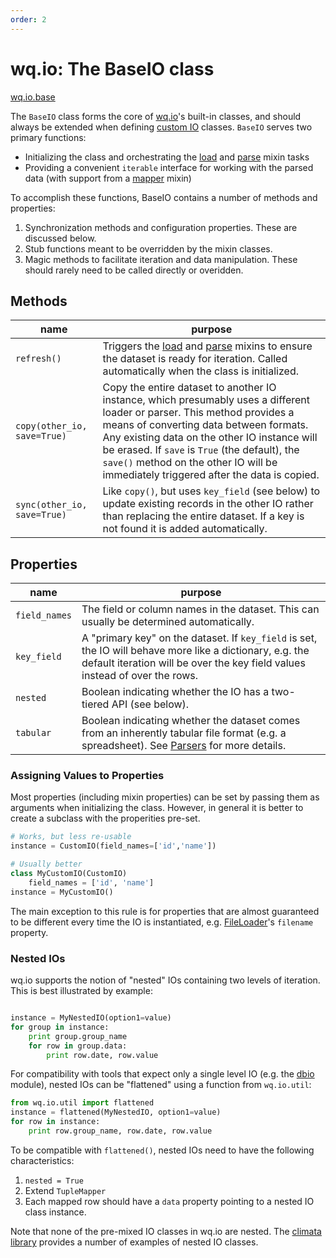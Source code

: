 ```yaml
---
order: 2
---
```


wq.io: The BaseIO class
=======================

[wq.io.base]

The `BaseIO` class forms the core of [wq.io]'s built-in classes, and should always be extended when defining [custom IO] classes.  `BaseIO` serves two primary functions:

 * Initializing the class and orchestrating the [load] and [parse] mixin tasks
 * Providing a convenient `iterable` interface for working with the parsed data (with support from a [mapper] mixin)

To accomplish these functions, BaseIO contains a number of methods and properties:

 1. Synchronization methods and configuration properties.  These are discussed below.
 2. Stub functions meant to be overridden by the mixin classes.
 3. Magic methods to facilitate iteration and data manipulation.  These should rarely need to be called directly or overidden.

## Methods

 name | purpose
------|--------
`refresh()` | Triggers the [load] and [parse] mixins to ensure the dataset is ready for iteration.  Called automatically when the class is initialized.
`copy(other_io, save=True)` | Copy the entire dataset to another IO instance, which presumably uses a different loader or parser.  This method provides a means of converting data between formats.  Any existing data on the other IO instance will be erased.  If `save` is `True` (the default), the `save()` method on the other IO will be immediately triggered after the data is copied.
`sync(other_io, save=True)` | Like `copy()`, but uses `key_field` (see below) to update existing records in the other IO rather than replacing the entire dataset.  If a key is not found it is added automatically.

## Properties

 name | purpose
------|--------
`field_names` | The field or column names in the dataset.  This can usually be determined automatically.
`key_field` | A "primary key" on the dataset.  If `key_field` is set, the IO will behave more like a dictionary, e.g. the default iteration will be over the key field values instead of over the rows.
`nested` | Boolean indicating whether the IO has a two-tiered API (see below).
`tabular` | Boolean indicating whether the dataset comes from an inherently tabular file format (e.g. a spreadsheet).  See [Parsers] for more details.

### Assigning Values to Properties

Most properties (including mixin properties) can be set by passing them as arguments when initializing the class.  However, in general it is better to create a subclass with the properities pre-set.

```python
# Works, but less re-usable
instance = CustomIO(field_names=['id','name'])

# Usually better
class MyCustomIO(CustomIO)
    field_names = ['id', 'name']
instance = MyCustomIO()
```

The main exception to this rule is for properties that are almost guaranteed to be different every time the IO is instantiated, e.g. [FileLoader]'s  `filename` property.

### Nested IOs

wq.io supports the notion of "nested" IOs containing two levels of iteration.  This is best illustrated by example:

```python

instance = MyNestedIO(option1=value)
for group in instance:
    print group.group_name
    for row in group.data:
        print row.date, row.value
```

For compatibility with tools that expect only a single level IO (e.g. the [dbio] module), nested IOs can be "flattened" using a function from `wq.io.util`:

```python
from wq.io.util import flattened
instance = flattened(MyNestedIO, option1=value)
for row in instance:
    print row.group_name, row.date, row.value
```

To be compatible with `flattened()`, nested IOs need to have the following characteristics:
 1. `nested = True`
 2. Extend `TupleMapper`
 3. Each mapped row should have a `data` property pointing to a nested IO class instance.

Note that none of the pre-mixed IO classes in wq.io are nested.  The [climata library] provides a number of examples of nested IO classes.

[wq.io.base]: https://github.com/wq/wq.io/blob/master/base.py
[wq.io]: http://wq.io/wq.io
[custom IO]: http://wq.io/docs/custom-io
[load]: http://wq.io/docs/loaders
[parse]: http://wq.io/docs/parsers
[mapper]: http://wq.io/docs/mappers
[Parsers]: http://wq.io/docs/parsers
[FileLoader]: http://wq.io/docs/loaders
[dbio]: http://wq.io/docs/dbio
[climata library]: https://github.com/heigeo/climata
